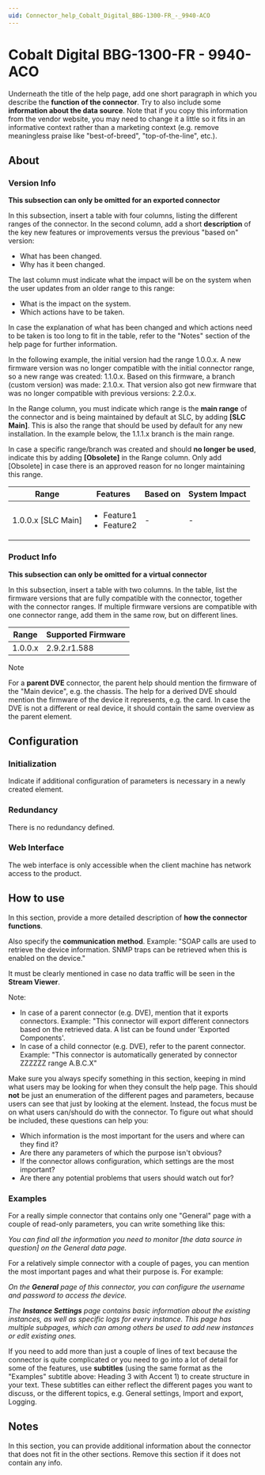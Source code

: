 ```yaml
---
uid: Connector_help_Cobalt_Digital_BBG-1300-FR_-_9940-ACO
---
```


# Cobalt Digital BBG-1300-FR - 9940-ACO

Underneath the title of the help page, add one short paragraph in which you describe the **function of the connector**.
Try to also include some **information about the data source**. Note that if you copy this information from the vendor website, you may need to change it a little so it fits in an informative context rather than a marketing context (e.g. remove meaningless praise like "best-of-breed", "top-of-the-line", etc.).

## About

### Version Info

**This subsection can only be omitted for an exported connector**

In this subsection, insert a table with four columns, listing the different ranges of the connector. In the second column, add a short **description** of the key new features or improvements versus the previous "based on" version:

- What has been changed.
- Why has it been changed.

The last column must indicate what the impact will be on the system when the user updates from an older range to this range:

- What is the impact on the system.
- Which actions have to be taken.

In case the explanation of what has been changed and which actions need to be taken is too long to fit in the table, refer to the "Notes" section of the help page for further information.

In the following example, the initial version had the range 1.0.0.x. A new firmware version was no longer compatible with the initial connector range, so a new range was created: 1.1.0.x. Based on this firmware, a branch (custom version) was made: 2.1.0.x. That version also got new firmware that was no longer compatible with previous versions: 2.2.0.x.

In the Range column, you must indicate which range is the **main range** of the connector and is being maintained by default at SLC, by adding **[SLC Main]**. This is also the range that should be used by default for any new installation. In the example below, the 1.1.1.x branch is the main range.

In case a specific range/branch was created and should **no longer be used**, indicate this by adding **[Obsolete]** in the Range column. Only add [Obsolete] in case there is an approved reason for no longer maintaining this range.

|Range  |Features  |Based on  |System Impact  |
|---------|---------|---------|---------|
|1.0.0.x [SLC Main]     |<ul><li>Feature1</li><li>Feature2</li></ul>         |-         |-         |

### Product Info

**This subsection can only be omitted for a virtual connector**

In this subsection, insert a table with two columns. In the table, list the firmware versions that are fully compatible with the connector, together with the connector ranges. If multiple firmware versions are compatible with one connector range, add them in the same row, but on different lines.

|Range  |Supported Firmware  |
|---------|---------|
|1.0.0.x     |2.9.2.r1.588         |

> [!NOTE]
> For a **parent DVE** connector, the parent help should mention the firmware of the "Main device", e.g. the chassis. The help for a derived DVE should mention the firmware of the device it represents, e.g. the card. In case the DVE is not a different or real device, it should contain the same overview as the parent element.


## Configuration


### Initialization

Indicate if additional configuration of parameters is necessary in a newly created element.

### Redundancy

There is no redundancy defined.

### Web Interface

The web interface is only accessible when the client machine has network access to the product.

## How to use

In this section, provide a more detailed description of **how the connector functions**.

Also specify the **communication method**. Example: "SOAP calls are used to retrieve the device information. SNMP traps can be retrieved when this is enabled on the device."

It must be clearly mentioned in case no data traffic will be seen in the **Stream Viewer**.

Note:

- In case of a parent connector (e.g. DVE), mention that it exports connectors. Example: "This connector will export different connectors based on the retrieved data. A list can be found under 'Exported Components'.
- In case of a child connector (e.g. DVE), refer to the parent connector. Example: "This connector is automatically generated by connector ZZZZZZ range A.B.C.X"

Make sure you always specify something in this section, keeping in mind what users may be looking for when they consult the help page. This should **not** be just an enumeration of the different pages and parameters, because users can see that just by looking at the element. Instead, the focus must be on what users can/should do with the connector. To figure out what should be included, these questions can help you:

- Which information is the most important for the users and where can they find it?
- Are there any parameters of which the purpose isn't obvious?
- If the connector allows configuration, which settings are the most important?
- Are there any potential problems that users should watch out for?

### Examples

For a really simple connector that contains only one "General" page with a couple of read-only parameters, you can write something like this:

*You can find all the information you need to monitor [the data source in question] on the General data page.*

For a relatively simple connector with a couple of pages, you can mention the most important pages and what their purpose is. For example:

*On the **General** page of this connector, you can configure the username and password to access the device.*

*The **Instance Settings** page contains basic information about the existing instances, as well as specific logs for every instance. This page has multiple subpages, which can among others be used to add new instances or edit existing ones.*

If you need to add more than just a couple of lines of text because the connector is quite complicated or you need to go into a lot of detail for some of the features, use **subtitles** (using the same format as the "Examples" subtitle above: Heading 3 with Accent 1) to create structure in your text. These subtitles can either reflect the different pages you want to discuss, or the different topics, e.g. General settings, Import and export, Logging.


## Notes

In this section, you can provide additional information about the connector that does not fit in the other sections. Remove this section if it does not contain any info.
